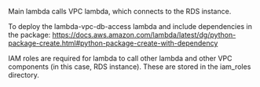Main lambda calls VPC lambda, which connects to the RDS instance.

To deploy the lambda-vpc-db-access lambda and include dependencies in the package:
https://docs.aws.amazon.com/lambda/latest/dg/python-package-create.html#python-package-create-with-dependency

IAM roles are required for lambda to call other lambda and other VPC components (in this case, RDS instance). These are stored in the iam_roles directory.